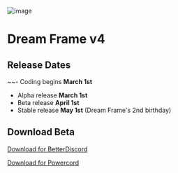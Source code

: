 ![image](https://camo.githubusercontent.com/76e9774e377f98e5848f492294f1a27011ebb538/68747470733a2f2f692e696d6775722e636f6d2f65377a757941692e706e67)
# Dream Frame v4

## Release Dates
 ~~- Coding begins **March 1st**
 - Alpha release **March 1st**
 - Beta release **April 1st**
 - Stable release **May 1st** (Dream Frame's 2nd birthday)
 
## Download Beta
[Download for BetterDiscord](https://github.com/dream-frame/Dream-Frame/blob/master/v4/download/DreamFrameAlpha.theme.css)

[Download for Powercord](https://github.com/dream-frame/Dream-Frame/raw/master/v4/download/Dream%20Frame%20v4%20Alpha.zip)
